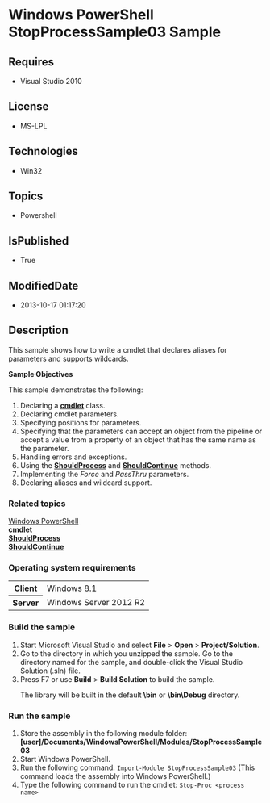 # Windows PowerShell StopProcessSample03 Sample
## Requires
* Visual Studio 2010
## License
* MS-LPL
## Technologies
* Win32
## Topics
* Powershell
## IsPublished
* True
## ModifiedDate
* 2013-10-17 01:17:20
## Description

<div id="mainSection">
<p>This sample shows how to write a cmdlet that declares aliases for parameters and supports wildcards.
</p>
<p><b>Sample Objectives</b></p>
<p>This sample demonstrates the following:</p>
<ol>
<li>Declaring a <a href="http://msdn.microsoft.com/en-us/library/windows/desktop/ms582518">
<b>cmdlet</b></a> class. </li><li>Declaring cmdlet parameters. </li><li>Specifying positions for parameters. </li><li>Specifying that the parameters can accept an object from the pipeline or accept a value from a property of an object that has the same name as the parameter.
</li><li>Handling errors and exceptions. </li><li>Using the <a href="http://msdn.microsoft.com/en-us/library/windows/desktop/ms570256">
<b>ShouldProcess</b></a> and <a href="http://msdn.microsoft.com/en-us/library/windows/desktop/ms570255">
<b>ShouldContinue</b></a> methods. </li><li>Implementing the <i>Force</i> and <i>PassThru</i> parameters. </li><li>Declaring aliases and wildcard support. </li></ol>
<p></p>
<h3><a id="related_topics"></a>Related topics</h3>
<dl><dt><a href="http://go.microsoft.com/fwlink/?LinkID=178145">Windows PowerShell</a>
</dt><dt><a href="http://msdn.microsoft.com/en-us/library/windows/desktop/ms582518"><b>cmdlet</b></a>
</dt><dt><a href="http://msdn.microsoft.com/en-us/library/windows/desktop/ms570256"><b>ShouldProcess</b></a>
</dt><dt><a href="http://msdn.microsoft.com/en-us/library/windows/desktop/ms570255"><b>ShouldContinue</b></a>
</dt></dl>
<h3>Operating system requirements</h3>
<table>
<tbody>
<tr>
<th>Client</th>
<td><dt>Windows&nbsp;8.1 </dt></td>
</tr>
<tr>
<th>Server</th>
<td><dt>Windows Server&nbsp;2012&nbsp;R2 </dt></td>
</tr>
</tbody>
</table>
<h3>Build the sample</h3>
<p></p>
<ol>
<li>Start Microsoft Visual Studio and select <b>File</b> &gt; <b>Open</b> &gt; <b>
Project/Solution</b>. </li><li>Go to the directory in which you unzipped the sample. Go to the directory named for the sample, and double-click the Visual Studio Solution (.sln) file.
</li><li>Press F7 or use <b>Build</b> &gt; <b>Build Solution</b> to build the sample.
<p>The library will be built in the default<b> \bin</b> or <b>\bin\Debug</b> directory.</p>
</li></ol>
<p></p>
<h3>Run the sample</h3>
<p></p>
<ol>
<li>Store the assembly in the following module folder: <b>[user]/Documents/WindowsPowerShell/Modules/StopProcessSample03</b>
</li><li>Start Windows PowerShell. </li><li>Run the following command: <code>Import-Module StopProcessSample03</code> (This command loads the assembly into Windows PowerShell.)
</li><li>Type the following command to run the cmdlet: <code>Stop-Proc &lt;process name&gt;</code>
</li></ol>
<p></p>
</div>
